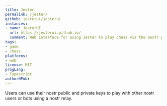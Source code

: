 ```yaml
---
title: Jester
permalink: /jester/
github: jesterui/jesterui
instances:
- name: JesterUI
  url: https://jesterui.github.io/
  comment: Web interface for using Jester to play chess via the nostr protocol
tags:
- game
- chess
platforms:
- web
license: MIT
progLang:
- Typescript
authorNPub:
---
```


Users can use their nostr public and private keys to play with other nostr users or bots using a nostr relay. 